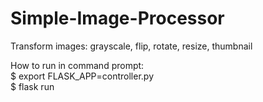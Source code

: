 # Simple-Image-Processor
Transform images: grayscale, flip, rotate, resize, thumbnail


How to run in command prompt: <br>
$ export FLASK_APP=controller.py <br>
$ flask run <br>

